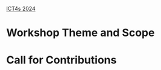 
[ICT4s 2024](https://conf.researchr.org/home/ict4s-2024)

# Workshop Theme and Scope



# Call for Contributions



